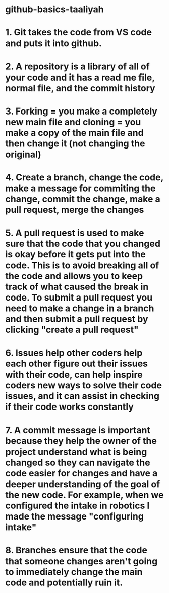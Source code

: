 # github-basics-taaliyah
# 1. Git takes the code from VS code and puts it into github.
# 2. A repository is a library of all of your code and it has a read me file, normal file, and the commit history
# 3. Forking = you make a completely new main file and cloning = you make a copy of the main file and then change it (not changing the original)
# 4. Create a branch, change the code, make a message for commiting the change, commit the change, make a pull request, merge the changes
# 5. A pull request is used to make sure that the code that you changed is okay before it gets put into the code. This is to avoid breaking all of the code and allows you to keep track of what caused the break in code. To submit a pull request you need to make a change in a branch and then submit a pull request by clicking "create a pull request"
# 6. Issues help other coders help each other figure out their issues with their code, can help inspire coders new ways to solve their code issues, and it can assist in checking if their code works constantly 
# 7. A commit message is important because they help the owner of the project understand what is being changed so they can navigate the code easier for changes and have a deeper understanding of the goal of the new code. For example, when we configured the intake in robotics I made the message "configuring intake" 
# 8. Branches ensure that the code that someone changes aren't going to immediately change the main code and potentially ruin it. 


